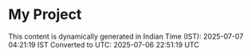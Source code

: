 # My Project

This content is dynamically generated in Indian Time (IST): 2025-07-07 04:21:19 IST
Converted to UTC: 2025-07-06 22:51:19 UTC
